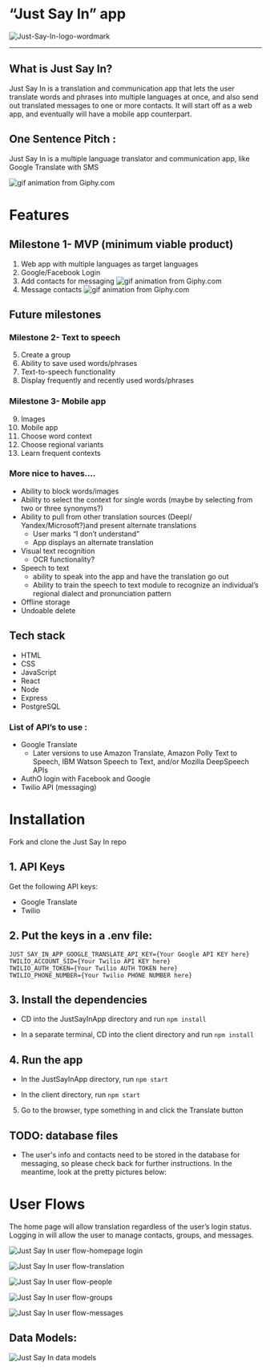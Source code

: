 # **“Just Say In” app**

![Just-Say-In-logo-wordmark](readme_images/Just-Say-In-logo-wordmark.png)

---

## What is Just Say In?

Just Say In is a translation and communication app that lets the user translate words and phrases into multiple languages at once, and also send out translated messages to one or more contacts. It will start off as a web app, and eventually will have a mobile app counterpart.

## One Sentence Pitch :

Just Say In is a multiple language translator and communication app, like Google Translate with SMS

![gif animation from Giphy.com](https://media.giphy.com/media/d7BJkUCIRjXLuj6lX6/giphy.gif)

# Features

## Milestone 1- MVP (minimum viable product)

1. Web app with multiple languages as target languages
2. Google/Facebook Login
3. Add contacts for messaging
   ![gif animation from Giphy.com](https://media.giphy.com/media/YocjNPr2fLCoQ9Fl1O/giphy.gif)
4. Message contacts
   ![gif animation from Giphy.com](https://media.giphy.com/media/Q7e997geab5EfC5Mlp/giphy.gif)

## Future milestones

### Milestone 2- Text to speech

5. Create a group
6. Ability to save used words/phrases
7. Text-to-speech functionality
8. Display frequently and recently used words/phrases

### Milestone 3- Mobile app

9. Images
10. Mobile app
11. Choose word context
12. Choose regional variants
13. Learn frequent contexts

### More nice to haves….

- Ability to block words/images
- Ability to select the context for single words (maybe by selecting from two or three synonyms?)
- Ability to pull from other translation sources (Deepl/ Yandex/Microsoft?)and present alternate translations
  - User marks “I don’t understand”
  - App displays an alternate translation
- Visual text recognition
  - OCR functionality?
- Speech to text
  - ability to speak into the app and have the translation go out
  - Ability to train the speech to text module to recognize an individual’s regional dialect and pronunciation pattern
- Offline storage
- Undoable delete

## Tech stack

- HTML
- CSS
- JavaScript
- React
- Node
- Express
- PostgreSQL

### List of API’s to use :

- Google Translate
  - Later versions to use Amazon Translate, Amazon Polly Text to Speech, IBM Watson Speech to Text, and/or Mozilla DeepSpeech APIs
- AuthO login with Facebook and Google
- Twilio API (messaging)

# Installation

Fork and clone the Just Say In repo

## 1. API Keys

Get the following API keys:

- Google Translate
- Twilio

## 2. Put the keys in a .env file:

```
JUST_SAY_IN_APP_GOOGLE_TRANSLATE_API_KEY={Your Google API KEY here}
TWILIO_ACCOUNT_SID={Your Twilio API KEY here}
TWILIO_AUTH_TOKEN={Your Twilio AUTH TOKEN here}
TWILIO_PHONE_NUMBER={Your Twilio PHONE NUMBER here}
```

## 3. Install the dependencies

- CD into the JustSayInApp directory and run `npm install`

- In a separate terminal, CD into the client directory and run `npm install`

## 4. Run the app

- In the JustSayInApp directory, run `npm start`

- In the client directory, run `npm start`

5. Go to the browser, type something in and click the Translate button

## TODO: database files

- The user's info and contacts need to be stored in the database for messaging, so please check back for further instructions. In the meantime, look at the pretty pictures below:

# User Flows

The home page will allow translation regardless of the user’s login status. Logging in will allow the user to manage contacts, groups, and messages.

![Just Say In user flow-homepage login](readme_images/Just_Say_In_user_flow-homepage_login.png)

![Just Say In user flow-translation](readme_images/Just_Say_In_user_flow-translation.png)

![Just Say In user flow-people](readme_images/Just_Say_In_user_flow-people.png)

![Just Say In user flow-groups](readme_images/Just_Say_In_user_flow-groups.png)

![Just Say In user flow-messages](readme_images/Just_Say_In_user_flow-messages.png)

## Data Models:

![Just Say In data models](readme_images/Just_Say_In_data_models.png)
